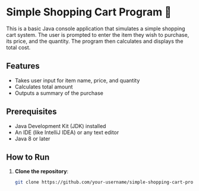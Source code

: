 # Simple Shopping Cart Program 🛒

This is a basic Java console application that simulates a simple shopping cart system. The user is prompted to enter the item they wish to purchase, its price, and the quantity. The program then calculates and displays the total cost.

## Features

- Takes user input for item name, price, and quantity
- Calculates total amount
- Outputs a summary of the purchase

## Prerequisites

- Java Development Kit (JDK) installed
- An IDE (like IntelliJ IDEA) or any text editor
- Java 8 or later

## How to Run

1. **Clone the repository**:
   ```bash
   git clone https://github.com/your-username/simple-shopping-cart-program.git
